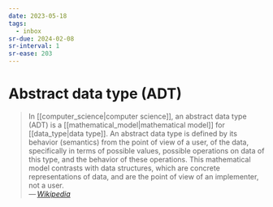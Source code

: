 ```yaml
---
date: 2023-05-18
tags:
  - inbox
sr-due: 2024-02-08
sr-interval: 1
sr-ease: 203
---
```


# Abstract data type (ADT)

> In [[computer_science|computer science]], an abstract data type (ADT) is a
> [[mathematical_model|mathematical model]] for [[data_type|data type]]. An abstract data type is
> defined by its behavior (semantics) from the point of view of a user, of the
> data, specifically in terms of possible values, possible operations on data of
> this type, and the behavior of these operations. This mathematical model
> contrasts with data structures, which are concrete representations of data,
> and are the point of view of an implementer, not a user.\
> — <cite>[Wikipedia](https://en.wikipedia.org/wiki/Abstract_data_type)</cite>
